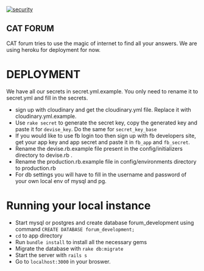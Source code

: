 [![security](https://hakiri.io/github/sonalkr132/cat-forum/github_master.svg)](https://hakiri.io/github/sonalkr132/cat-forum/github_master)

## CAT FORUM
CAT forum tries to use the magic of internet to find all your answers. We are using heroku for deployment for now.

# DEPLOYMENT

We have all our secrets in secret.yml.example. You only need to rename it to secret.yml and fill in the secrets.

* sign up with cloudinary and get the cloudinary.yml file. Replace it with cloudinary.yml.example.
* Use `rake secret` to generate the secret key, copy the generated key and paste it for `devise_key`. Do the same for `secret_key_base`
* If you would like to use fb login too then sign up with fb developers site, get your app key and app secret and paste it in `fb_app` and `fb_secret`.
* Rename the devise.rb.example file present in the config/initializers directory to devise.rb . 
* Rename the production.rb.example file in config/environments directory to production.rb
* For db settings you will have to fill in the username and password of your own local env of mysql and pg.

# Running your local instance

* Start mysql or postgres and create database forum_development using command `CREATE DATABASE forum_development;`
* `cd` to app directory
* Run `bundle install` to install all the necessary gems
* Migrate the database with `rake db:migrate`
* Start the server with `rails s`
* Go to `localhost:3000` in your broswer.

